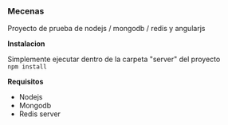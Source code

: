 <h3>Mecenas</h3>

Proyecto de prueba de nodejs / mongodb / redis y angularjs

<strong>Instalacion</strong>

Simplemente ejecutar dentro de la carpeta "server" del proyecto <br>
<code>npm install</code>

<strong>Requisitos</strong>

<ul>
  <li>Nodejs</li>
  <li>Mongodb</li>
  <li>Redis server</li>
</ul>
